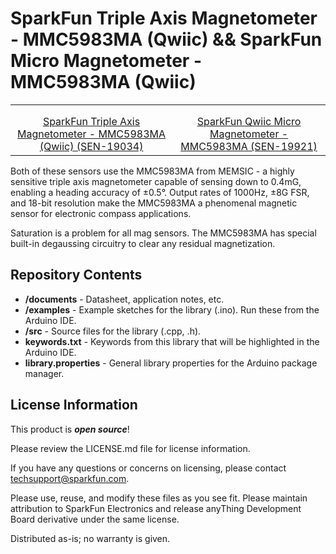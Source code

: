 SparkFun Triple Axis Magnetometer - MMC5983MA (Qwiic) && SparkFun Micro Magnetometer - MMC5983MA (Qwiic)
=====================================================

<table class="table table-hover table-striped table-bordered">
    <tr>
        <th class="text-center"> 
        </th>
        <th class="text-center">
        </th>
    </tr>
    <tr align="center">
        <td><a href="https://www.sparkfun.com/products/19034"><img src="https://cdn.sparkfun.com//assets/parts/1/8/6/3/7/19034-Triple_Axis_Magnetometer_-_MMC5983MA__Qwiic_-01.jpg" alt=""></a></td>
        <td><a href="https://www.sparkfun.com/products/19921"><img src="https://cdn.sparkfun.com/assets/parts/1/9/6/5/3/19921_03.jpg" alt=""></a></td>
    </tr>
    <tr align="center">
        <td><a href="https://www.sparkfun.com/products/19034">SparkFun Triple Axis Magnetometer - MMC5983MA (Qwiic) (SEN-19034)</a></td>
        <td><a href="https://www.sparkfun.com/products/19921">SparkFun Qwiic Micro Magnetometer - MMC5983MA (SEN-19921)</a></td>
    </tr>
</table>


Both of these sensors use the MMC5983MA from MEMSIC - a highly sensitive triple axis magnetometer capable of sensing down to 0.4mG, enabling a heading accuracy of ±0.5°. Output rates of 1000Hz, ±8G FSR, and 18-bit resolution make the MMC5983MA a phenomenal magnetic sensor for electronic compass applications.

Saturation is a problem for all mag sensors. The MMC5983MA has special built-in degaussing circuitry to clear any residual magnetization.


Repository Contents
-------------------

* **/documents** - Datasheet, application notes, etc.
* **/examples** - Example sketches for the library (.ino). Run these from the Arduino IDE. 
* **/src** - Source files for the library (.cpp, .h).
* **keywords.txt** - Keywords from this library that will be highlighted in the Arduino IDE. 
* **library.properties** - General library properties for the Arduino package manager. 

License Information
-------------------

This product is _**open source**_! 

Please review the LICENSE.md file for license information. 

If you have any questions or concerns on licensing, please contact techsupport@sparkfun.com.

Please use, reuse, and modify these files as you see fit. Please maintain attribution to SparkFun Electronics and release anyThing Development Board derivative under the same license.

Distributed as-is; no warranty is given.

